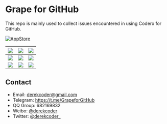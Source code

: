 # Grape for GitHub

This repo is mainly used to collect issues encountered in using Coderx for GitHub.

[![AppStore](https://github.com/GrapeforGitHub/Feedback/blob/master/Resources/Download_on_the_App_Store.svg)](https://itunes.apple.com/app/apple-store/id1371929193?mt=8)

| ![](https://github.com/GrapeforGitHub/Feedback/blob/master/Resources/IMG_01.png) | ![](https://github.com/GrapeforGitHub/Feedback/blob/master/Resources/IMG_02.png) | ![](https://github.com/GrapeforGitHub/Feedback/blob/master/Resources/IMG_03.png) |
| :-- | :-- | :-- |
| ![](https://github.com/GrapeforGitHub/Feedback/blob/master/Resources/IMG_04.png) | ![](https://github.com/GrapeforGitHub/Feedback/blob/master/Resources/IMG_05.png) | ![](https://github.com/GrapeforGitHub/Feedback/blob/master/Resources/IMG_06.png) |
| ![](https://github.com/GrapeforGitHub/Feedback/blob/master/Resources/IMG_07.png) | ![](https://github.com/GrapeforGitHub/Feedback/blob/master/Resources/IMG_08.png) | ![](https://github.com/GrapeforGitHub/Feedback/blob/master/Resources/IMG_09.png) |

## Contact

- Email: derekcoder@gmail.com
- Telegram: https://t.me/GrapeforGitHub
- QQ Group: 682169832
- Weibo: [@derekcoder](https://weibo.com/u/6155322764)
- Twitter: [@derekcoder_](https://twitter.com/derekcoder_)
